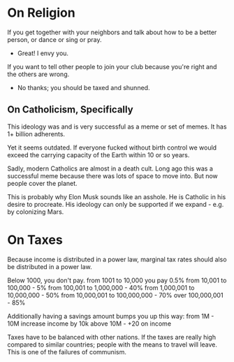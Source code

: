 # On Religion

If you get together with your neighbors and talk about how to be a better person, or dance or sing or pray.
- Great! I envy you.

If you want to tell other people to join your club because you're right and the others are wrong.
- No thanks; you should be taxed and shunned.


## On Catholicism, Specifically

This ideology was and is very successful as a meme or set of memes. It has 1+ billion adherents.

Yet it seems outdated. If everyone fucked without birth control we would exceed the carrying capacity of the Earth within 10 or so years.

Sadly, modern Catholics are almost in a death cult. Long ago this was a successful meme because there was lots of space to move into. But now people cover the planet.

This is probably why Elon Musk sounds like an asshole. He is Catholic in his desire to procreate. His ideology can only be supported if we expand - e.g. by colonizing Mars.


# On Taxes

Because income is distributed in a power law, marginal tax rates should also be distributed in a power law.

Below 1000, you don't pay. 
from 1001 to 10,000 you pay 0.5%
from 10,001 to 100,000 - 5%
from 100,001 to 1,000,000 - 40%
from 1,000,001 to 10,000,000 - 50%
from 10,000,001 to 100,000,000 - 70%
over 100,000,001 - 85%

Additionally having a savings amount bumps you up this way:
from 1M - 10M increase income by 10k
above 10M - +20 on income

Taxes have to be balanced with other nations. If the taxes are really high compared to similar countries; people with the means to travel will leave. This is one of the failures of communism.
